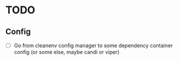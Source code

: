 # TODO

## Config

- [ ] Go from cleanenv config manager to some dependency container config (or some else, maybe candi or viper)

